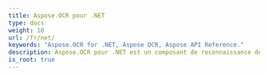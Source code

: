 ```yaml
---
title: Aspose.OCR pour .NET
type: docs
weight: 10
url: /fr/net/
keywords: "Aspose.OCR for .NET, Aspose OCR, Aspose API Reference."
description: Aspose.OCR pour .NET est un composant de reconnaissance de caractères qui permet aux développeurs d'ajouter des fonctionnalités OCR à leurs applications .NET à l'aide d'un simple ensemble de classes.
is_root: true
---
```

